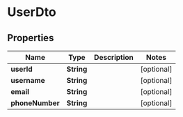 
# UserDto

## Properties
Name | Type | Description | Notes
------------ | ------------- | ------------- | -------------
**userId** | **String** |  |  [optional]
**username** | **String** |  |  [optional]
**email** | **String** |  |  [optional]
**phoneNumber** | **String** |  |  [optional]



